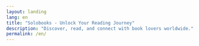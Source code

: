 ```yaml
---
layout: landing
lang: en
title: "Solobooks - Unlock Your Reading Journey"
description: "Discover, read, and connect with book lovers worldwide."
permalink: /en/
---
```

